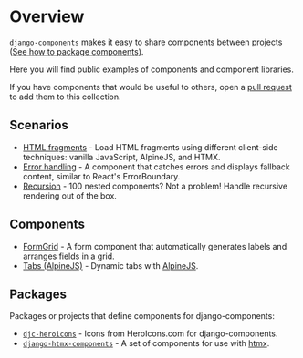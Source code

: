 # Overview

`django-components` makes it easy to share components between projects
([See how to package components](../concepts/advanced/component_libraries.md)).

Here you will find public examples of components and component libraries.

If you have components that would be useful to others, open a [pull request](https://github.com/django-components/django-components/pulls) to add them to this collection.

## Scenarios

- [HTML fragments](./fragments) - Load HTML fragments using different client-side techniques: vanilla JavaScript, AlpineJS, and HTMX.
- [Error handling](./error_fallback) - A component that catches errors and displays fallback content, similar to React's ErrorBoundary.
- [Recursion](./recursion) - 100 nested components? Not a problem! Handle recursive rendering out of the box.

## Components

- [FormGrid](./form_grid) - A form component that automatically generates labels and arranges fields in a grid.
- [Tabs (AlpineJS)](./tabs) - Dynamic tabs with [AlpineJS](https://alpinejs.dev/).

## Packages

Packages or projects that define components for django-components:

- [`djc-heroicons`](https://pypi.org/project/djc-heroicons/) - Icons from HeroIcons.com for django-components.
- [`django-htmx-components`](https://github.com/iwanalabs/django-htmx-components) - A set of components for use with [htmx](https://htmx.org/).
